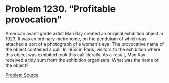 # Problem 1230. “Profitable provocation”

American avant-garde artist Man Ray created an original exhibition object in 1923. It was an ordinary metronome, on the pendulum of which was attached a part of a photograph of a woman's eye. The provocative name of the object contained a call. In 1953 in Paris, visitors to the exhibition where this object was exhibited took this call literally. As a result, Man Ray received a tidy sum from the exhibition organizers. What was the name of the object?

[Problem Source](https://www.trizland.ru/tasks/5714/)